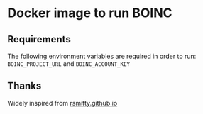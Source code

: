 # Docker image to run BOINC

## Requirements

The following environment variables are required in order to run:
`BOINC_PROJECT_URL` and `BOINC_ACCOUNT_KEY`

## Thanks
Widely inspired from [rsmitty.github.io](https://rsmitty.github.io/Containerizing-The-Grid)
